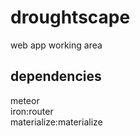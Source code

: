 # droughtscape
web app working area
## dependencies
meteor  
iron:router  
materialize:materialize  
